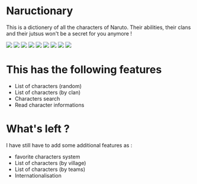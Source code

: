 

# Naructionary

This is a dictionery of all the characters of Naruto. Their abilities, their clans and their jutsus won't be a secret for you anymore !

<img src="naruto1.PNG" />
<img src="naruto2.PNG" />
<img src="naruto3.PNG" />
<img src="naruto4.PNG" />
<img src="naruto5.PNG" />
<img src="naruto6.PNG" />
<img src="naruto7.PNG" />
<img src="naruto8.PNG" />
<img src="naruto9.PNG" />

# This has the following features

- List of characters (random)
- List of characters (by clan)
- Characters search
- Read character informations


# What's left ?

I have still have to add some additional features as :

- favorite characters system
- List of characters (by village)
- List of characters (by teams)
- Internationalisation

